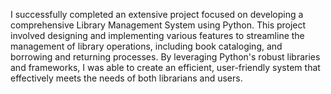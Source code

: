 I successfully completed an extensive project focused on developing a comprehensive Library Management System using Python. This project involved designing and implementing various features to streamline the management of library operations, including book cataloging, and borrowing and returning processes. By leveraging Python's robust libraries and frameworks, I was able to create an efficient, user-friendly system that effectively meets the needs of both librarians and users.
